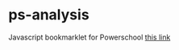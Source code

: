 # ps-analysis
Javascript bookmarklet for Powerschool
<a class="bookmarklet" href="javascript:(function()%7Balert(%22test!%22)%7D)()">this link</a>
